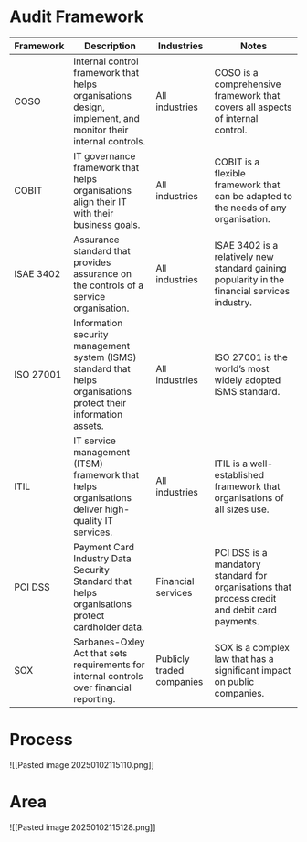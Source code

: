 # Audit Framework
|Framework|Description|Industries|Notes|
|---|---|---|---|
|COSO|Internal control framework that helps organisations design, implement, and monitor their internal controls.|All industries|COSO is a comprehensive framework that covers all aspects of internal control.|
|COBIT|IT governance framework that helps organisations align their IT with their business goals.|All industries|COBIT is a flexible framework that can be adapted to the needs of any organisation.|
|ISAE 3402|Assurance standard that provides assurance on the controls of a service organisation.|All industries|ISAE 3402 is a relatively new standard gaining popularity in the financial services industry.|
|ISO 27001|Information security management system (ISMS) standard that helps organisations protect their information assets.|All industries|ISO 27001 is the world’s most widely adopted ISMS standard.|
|ITIL|IT service management (ITSM) framework that helps organisations deliver high-quality IT services.|All industries|ITIL is a well-established framework that organisations of all sizes use.|
|PCI DSS|Payment Card Industry Data Security Standard that helps organisations protect cardholder data.|Financial services|PCI DSS is a mandatory standard for organisations that process credit and debit card payments.|
|SOX|Sarbanes-Oxley Act that sets requirements for internal controls over financial reporting.|Publicly traded companies|SOX is a complex law that has a significant impact on public companies.|
# Process
![[Pasted image 20250102115110.png]]
# Area
![[Pasted image 20250102115128.png]]